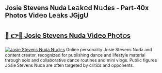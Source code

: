 ## Josie Stevens Nuda Le𝚊k𝚎d N𝚞𝚍es - Part-40x Photos Vid𝚎o Le𝚊ks JGjgU

# <h2><a href="http://fbdwvq.evod.top/?m=Josie+Stevens+Nuda">🔗 👉🔴 Josie Stevens Nuda Vid𝚎o Ph𝚘t𝚘s</a></h2>

[![Josie Stevens Nuda N𝚞d𝚎s](https://i.imgur.com/8V9OHl7.gif)](http://fbdwvq.evod.top/?m=Josie+Stevens+Nuda)
Online personality Josie Stevens Nuda and content creator, recognized for publishing dance and lifestyle material through solo and collaborative dance routines and mini vlogs. Public figures Josie Stevens Nuda are often targeted by critics and opponents. 
